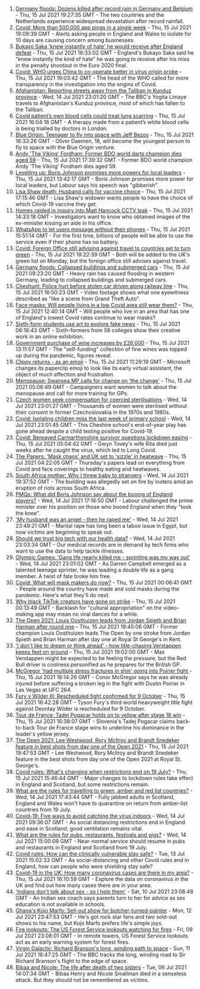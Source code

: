 1. [Germany floods: Dozens killed after record rain in Germany and Belgium](https://www.bbc.co.uk/news/world-europe-57846200) - Thu, 15 Jul 2021 19:27:35 GMT - The two countries and the Netherlands experience widespread devastation after record rainfall.
2. [Covid: More than 500,000 app pings in a single week](https://www.bbc.co.uk/news/uk-57854999) - Thu, 15 Jul 2021 19:09:39 GMT - Alerts asking people in England and Wales to isolate for 10 days are causing concern among businesses.
3. [Bukayo Saka 'knew instantly of hate' he would receive after England defeat](https://www.bbc.co.uk/sport/football/57855251) - Thu, 15 Jul 2021 16:33:02 GMT - England's Bukayo Saka said he "knew instantly the kind of hate" he was going to receive after his miss in the penalty shootout in the Euro 2020 final.
4. [Covid: WHO urges China to co-operate better in virus origin probe](https://www.bbc.co.uk/news/world-asia-china-57855653) - Thu, 15 Jul 2021 19:03:42 GMT - The head of the WHO called for more transparency in the investigation into the origins of Covid.
5. [Afghanistan: Reporting streets away from the Taliban in Kunduz province](https://www.bbc.co.uk/news/world-asia-57841719) - Wed, 14 Jul 2021 23:01:20 GMT - The BBC's Yogita Limaye travels to Afghanistan's Kunduz province, most of which has fallen to the Taliban.
6. [Covid patient’s own blood cells could treat lung scarring](https://www.bbc.co.uk/news/uk-57837432) - Thu, 15 Jul 2021 16:04:18 GMT - A therapy made from a patient’s white blood cells is being trialled by doctors in London.
7. [Blue Origin: Teenager to fly into space with Jeff Bezos](https://www.bbc.co.uk/news/world-us-canada-57855650) - Thu, 15 Jul 2021 16:33:26 GMT - Oliver Daemen, 18, will become the youngest person to fly to space with the Blue Origin venture.
8. [Andy 'The Viking' Fordham: Former BDO world darts champion dies aged 59](https://www.bbc.co.uk/sport/darts/57856227) - Thu, 15 Jul 2021 17:39:32 GMT - Former BDO world champion Andy 'The Viking' Fordham dies aged 59.
9. [Levelling up: Boris Johnson promises more powers for local leaders](https://www.bbc.co.uk/news/uk-politics-57844084) - Thu, 15 Jul 2021 13:42:17 GMT - Boris Johnson promises more power for local leaders, but Labour says his speech was "gibberish".
10. [Lisa Shaw death: Husband calls for vaccine choice](https://www.bbc.co.uk/news/uk-england-tyne-57848367) - Thu, 15 Jul 2021 17:15:46 GMT - Lisa Shaw's widower wants people to have the choice of which Covid-19 vaccine they get.
11. [Homes raided in inquiry into Matt Hancock CCTV leak](https://www.bbc.co.uk/news/uk-politics-57853164) - Thu, 15 Jul 2021 14:33:18 GMT - Investigators want to know who obtained images of the ex-minister kissing an aide in his office.
12. [WhatsApp to let users message without their phones](https://www.bbc.co.uk/news/technology-57849883) - Thu, 15 Jul 2021 15:51:14 GMT - For the first time, billions of people will be able to use the service even if their phone has no battery.
13. [Covid: Foreign Office still advising against travel to countries set to turn green](https://www.bbc.co.uk/news/business-57854972) - Thu, 15 Jul 2021 19:22:39 GMT - Both will be added to the UK's green list on Monday, but the foreign office still advises against travel.
14. [Germany floods: Collapsed buildings and submerged cars](https://www.bbc.co.uk/news/world-europe-57849078) - Thu, 15 Jul 2021 09:23:20 GMT - Heavy rain has caused flooding in western Germany, leading to collapsed buildings and submerged cars.
15. [Cheshunt: Police hurt before stolen car driven along railway line](https://www.bbc.co.uk/news/uk-england-beds-bucks-herts-57849890) - Thu, 15 Jul 2021 16:50:23 GMT - Video footage shows what one eyewitness described as "like a scene from Grand Theft Auto".
16. [Face masks: Will people living in a low Covid area still wear them?](https://www.bbc.co.uk/news/uk-england-norfolk-57848687) - Thu, 15 Jul 2021 12:40:14 GMT - Will people who live in an area that has one of England's lowest Covid rates continue to wear masks?
17. [Sixth-form students use art to explore fake news](https://www.bbc.co.uk/news/in-pictures-57812031) - Thu, 15 Jul 2021 06:16:43 GMT - Sixth-formers from 58 colleges show their creative work in an online exhibition.
18. [Government purchase of wine increases by £26,000](https://www.bbc.co.uk/news/uk-politics-57848267) - Thu, 15 Jul 2021 13:11:57 GMT - The "self-funding" collection of fine wines was topped up during the pandemic, figures reveal.
19. [Clippy returns - as an emoji](https://www.bbc.co.uk/news/technology-57849880) - Thu, 15 Jul 2021 11:29:19 GMT - Microsoft changes its paperclip emoji to look like its early virtual assistant, the object of much affection and frustration.
20. [Menopause: Swansea MP calls for change on 'the change'](https://www.bbc.co.uk/news/uk-wales-57838624) - Thu, 15 Jul 2021 05:06:49 GMT - Campaigners want women to talk about the menopause and call for more training for GPs.
21. [Czech women seek compensation for coerced sterilisations](https://www.bbc.co.uk/news/world-europe-57843624) - Wed, 14 Jul 2021 23:01:27 GMT - Thousands of women were sterilised without their consent in former Czechoslovakia in the 1970s and 1980s.
22. [Covid: Isolating children miss the last week of primary school](https://www.bbc.co.uk/news/uk-57837434) - Wed, 14 Jul 2021 23:01:45 GMT - This Cheshire school's end-of-year play has gone ahead despite a child testing positive for Covid-19.
23. [Covid: Bereaved Carmarthenshire survivor questions lockdown easing](https://www.bbc.co.uk/news/uk-wales-57838628) - Thu, 15 Jul 2021 05:04:42 GMT - Gwyn Tovey's wife Rita died just weeks after he caught the virus, which led to Long Covid.
24. [The Papers: 'Mask chaos' and UK set to 'sizzle' in heatwave](https://www.bbc.co.uk/news/blogs-the-papers-57844734) - Thu, 15 Jul 2021 04:22:05 GMT - Thursday's papers lead on everything from Covid and face coverings to healthy eating and heatwaves.
25. [South Africa mother: Why I threw baby to strangers](https://www.bbc.co.uk/news/world-africa-57843685) - Wed, 14 Jul 2021 19:37:52 GMT - The building was allegedly set on fire by looters amid an eruption of riots across South Africa.
26. [PMQs: What did Boris Johnson say about the booing of England players?](https://www.bbc.co.uk/news/57837572) - Wed, 14 Jul 2021 17:16:50 GMT - Labour challenged the prime minister over his position on those who booed England when they "took the knee".
27. ['My husband was an angel - then he raped me'](https://www.bbc.co.uk/news/world-middle-east-57694110) - Wed, 14 Jul 2021 23:49:21 GMT - Marital rape has long been a taboo issue in Egypt, but now victims are beginning to speak out.
28. [Should we trust big tech with our health data?](https://www.bbc.co.uk/news/business-57817804) - Wed, 14 Jul 2021 23:03:34 GMT - Our medical records are in demand by tech firms who want to use the data to help tackle illnesses.
29. [Olympic Games: 'Gang life nearly killed me - sprinting was my way out'](https://www.bbc.co.uk/sport/athletics/57656659) - Wed, 14 Jul 2021 23:01:02 GMT - As Darren Campbell emerged as a talented teenage sprinter, he was leading a double life as a gang member. A twist of fate broke him free.
30. [Covid: What will mask makers do now?](https://www.bbc.co.uk/news/newsbeat-57737666) - Thu, 15 Jul 2021 00:06:41 GMT - People around the country have made and sold masks during the pandemic. Here's what they'll do next.
31. [Why black TikTok creators have gone on strike](https://www.bbc.co.uk/news/world-us-canada-57841055) - Thu, 15 Jul 2021 00:13:49 GMT - Backlash for "cultural appropriation" on the video-making app may mean no viral dances for a while.
32. [The Open 2021: Louis Oosthuizen leads from Jordan Spieth and Brian Harman after round one](https://www.bbc.co.uk/sport/golf/57854050) - Thu, 15 Jul 2021 19:45:06 GMT - Former champion Louis Oosthuizen leads The Open by one stroke from Jordan Spieth and Brian Harman after day one at Royal St George's in Kent.
33. ['I don't like to dream or think ahead' - how title-chasing Verstappen keeps feet on ground](https://www.bbc.co.uk/sport/formula1/57856440) - Thu, 15 Jul 2021 19:02:00 GMT - Max Verstappen might be expected to be feeling the pressure, but the Red Bull driver is coolness personified as he prepares for the British GP.
34. [McGregor 'had multiple stress fractures in shin' going into Poirier fight ](https://www.bbc.co.uk/sport/mixed-martial-arts/57856435) - Thu, 15 Jul 2021 18:14:26 GMT - Conor McGregor says he was already injured before suffering a broken leg in the fight with Dustin Poirier in Las Vegas at UFC 264.
35. [Fury v Wilder III: Rescheduled fight confirmed for 9 October](https://www.bbc.co.uk/sport/boxing/57856232) - Thu, 15 Jul 2021 16:42:28 GMT - Tyson Fury's third world heavyweight title fight against Deontay Wilder is rescheduled for 9 October.
36. [Tour de France: Tadej Pogacar holds on to yellow after stage 18 win](https://www.bbc.co.uk/sport/cycling/57855533) - Thu, 15 Jul 2021 16:38:07 GMT - Slovenia's Tadej Pogacar claims back-to-back Tour de France stage wins to underline his dominance in the leader's yellow jersey.
37. [The Open 2021: Lee Westwood, Rory McIlroy and Brandt Snedeker feature in best shots from day one of the Open 2021](https://www.bbc.co.uk/sport/av/golf/57858253) - Thu, 15 Jul 2021 19:47:53 GMT - Lee Westwood, Rory McIlroy and Brandt Snedeker feature in the best shots from day one of the Open 2021 at Royal St. George's.
38. [Covid rules: What's changing when restrictions end on 19 July?](https://www.bbc.co.uk/news/explainers-52530518) - Thu, 15 Jul 2021 15:46:44 GMT - Major changes to lockdown rules take effect in England and Scotland, but some restrictions remain.
39. [What are the rules for travelling to green, amber and red list countries?](https://www.bbc.co.uk/news/explainers-52544307) - Wed, 14 Jul 2021 17:43:44 GMT - Fully jabbed adults in Scotland, England and Wales won't have to quarantine on return from amber-list countries from 19 July.
40. [Covid-19: Five ways to avoid catching the virus indoors](https://www.bbc.co.uk/news/explainers-53917432) - Wed, 14 Jul 2021 09:36:07 GMT - As social distancing restrictions end in England and ease in Scotland, good ventilation remains vital.
41. [What are the rules for pubs, restaurants, festivals and gigs?](https://www.bbc.co.uk/news/business-52977388) - Wed, 14 Jul 2021 15:00:09 GMT - Near-normal service should resume in pubs and restaurants in England and Scotland from 19 July.
42. [Covid rules: How can the clinically vulnerable stay safe?](https://www.bbc.co.uk/news/health-51997151) - Tue, 13 Jul 2021 15:02:33 GMT - As social-distancing and other Covid rules end in England, how can people who were shielding stay safe?
43. [Covid-19 in the UK: How many coronavirus cases are there in my area?](https://www.bbc.co.uk/news/uk-51768274) - Thu, 15 Jul 2021 16:10:59 GMT - Explore the data on coronavirus in the UK and find out how many cases there are in your area.
44. ['Indians don't talk about sex - so I help them'](https://www.bbc.co.uk/news/stories-56838660) - Sat, 10 Jul 2021 23:08:48 GMT - An Indian sex coach says parents turn to her for advice as sex education is not available in schools.
45. [Ghana's Kojo Marfo: Sell-out show for butcher-turned-painter](https://www.bbc.co.uk/news/world-africa-57553149) - Mon, 12 Jul 2021 23:47:53 GMT - He's got rock star fans and two sold-out shows to his name, but Kojo Marfo prefers life's simple joys.
46. [Fire lookouts: The US Forest Service lookouts watching for fires](https://www.bbc.co.uk/news/world-us-canada-57626403) - Fri, 09 Jul 2021 23:08:01 GMT - In remote towers, US Forest Service lookouts act as an early warning system for forest fires.
47. [Virgin Galactic: Richard Branson's long, winding path to space](https://www.bbc.co.uk/news/science-environment-57798167) - Sun, 11 Jul 2021 16:47:25 GMT - The BBC tracks the long, winding road to Sir Richard Branson's flight to the edge of space.
48. [Bibaa and Nicole: The life after death of two sisters](https://www.bbc.co.uk/news/uk-england-london-57679755) - Tue, 06 Jul 2021 14:07:34 GMT - Bibaa Henry and Nicole Smallman died in a senseless attack. But they should not be remembered as victims.
